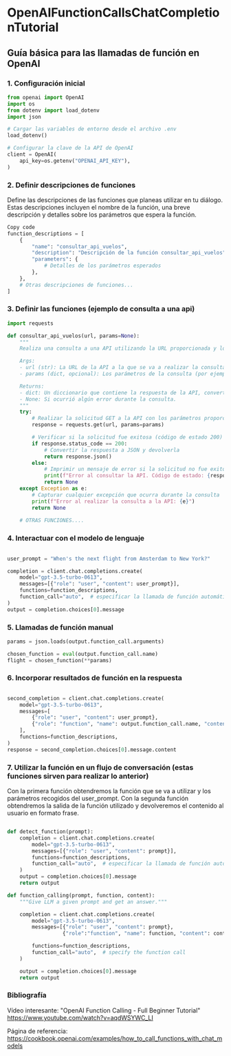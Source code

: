 # OpenAIFunctionCallsChatCompletionTutorial

## Guía básica para las llamadas de función en OpenAI

### 1. Configuración inicial

```python
from openai import OpenAI
import os
from dotenv import load_dotenv
import json

# Cargar las variables de entorno desde el archivo .env
load_dotenv()

# Configurar la clave de la API de OpenAI
client = OpenAI(
    api_key=os.getenv("OPENAI_API_KEY"),
)
```

### 2. Definir descripciones de funciones
Define las descripciones de las funciones que planeas utilizar en tu diálogo. Estas descripciones incluyen el nombre de la función, una breve descripción y detalles sobre los parámetros que espera la función.

```python
Copy code
function_descriptions = [
    {
        "name": "consultar_api_vuelos",
        "description": "Descripción de la función consultar_api_vuelos",
        "parameters": {
            # Detalles de los parámetros esperados
        },
    },
    # Otras descripciones de funciones...
]
```

### 3. Definir las funciones (ejemplo de consulta a una api)
```python
import requests

def consultar_api_vuelos(url, params=None):
    """
    Realiza una consulta a una API utilizando la URL proporcionada y los parámetros (si los hay).

    Args:
    - url (str): La URL de la API a la que se va a realizar la consulta.
    - params (dict, opcional): Los parámetros de la consulta (por ejemplo, filtros o datos de búsqueda).

    Returns:
    - dict: Un diccionario que contiene la respuesta de la API, convertida a JSON.
    - None: Si ocurrió algún error durante la consulta.
    """
    try:
        # Realizar la solicitud GET a la API con los parámetros proporcionados
        response = requests.get(url, params=params)

        # Verificar si la solicitud fue exitosa (código de estado 200)
        if response.status_code == 200:
            # Convertir la respuesta a JSON y devolverla
            return response.json()
        else:
            # Imprimir un mensaje de error si la solicitud no fue exitosa
            print(f"Error al consultar la API. Código de estado: {response.status_code}")
            return None
    except Exception as e:
        # Capturar cualquier excepción que ocurra durante la consulta
        print(f"Error al realizar la consulta a la API: {e}")
        return None
    
    # OTRAS FUNCIONES....

```

 ### 4. Interactuar con el modelo de lenguaje
```python

user_prompt = "When's the next flight from Amsterdam to New York?"

completion = client.chat.completions.create(
    model="gpt-3.5-turbo-0613",
    messages=[{"role": "user", "content": user_prompt}],
    functions=function_descriptions,
    function_call="auto",  # especificar la llamada de función automática
)
output = completion.choices[0].message
```

### 5. Llamadas de función manual
```python
params = json.loads(output.function_call.arguments)

chosen_function = eval(output.function_call.name)
flight = chosen_function(**params)
```

### 6. Incorporar resultados de función en la respuesta
```python

second_completion = client.chat.completions.create(
    model="gpt-3.5-turbo-0613",
    messages=[
        {"role": "user", "content": user_prompt},
        {"role": "function", "name": output.function_call.name, "content": flight},
    ],
    functions=function_descriptions,
)
response = second_completion.choices[0].message.content
```


### 7. Utilizar la función en un flujo de conversación (estas funciones sirven para realizar lo anterior)
Con la primera función obtendremos la función que se va a utilizar y los parámetros recogidos del user_prompt. Con la segunda función obtendremos la salida de la función utilizado y devolveremos el contenido al usuario en formato frase.

```python

def detect_function(prompt):
    completion = client.chat.completions.create(
        model="gpt-3.5-turbo-0613",
        messages=[{"role": "user", "content": prompt}],
        functions=function_descriptions,
        function_call="auto",  # especificar la llamada de función automática
    )
    output = completion.choices[0].message
    return output

def function_calling(prompt, function, content):
    """Give LLM a given prompt and get an answer."""

    completion = client.chat.completions.create(
        model="gpt-3.5-turbo-0613",
        messages=[{"role": "user", "content": prompt},
                  {"role":"function", "name": function, "content": content}],

        functions=function_descriptions,
        function_call="auto",  # specify the function call
    )

    output = completion.choices[0].message
    return output

```


### Bibliografía
Vídeo interesante: "OpenAI Function Calling - Full Beginner Tutorial" https://www.youtube.com/watch?v=aqdWSYWC_LI

Página de referencia: https://cookbook.openai.com/examples/how_to_call_functions_with_chat_models
